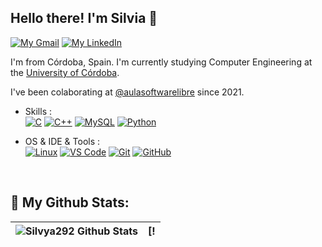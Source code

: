 ## Hello there! I'm Silvia 👋

[![My Gmail](https://img.shields.io/badge/-GMAIL-D14836?style=for-the-badge&logo=gmail&logoColor=white)](https://mail.google.com/mail/u/0/?tab=rm&ogbl#inbox?compose=CllgCJZbjQzNhFmGwxxHTHQVfTLQSvFfTlvrzzFFKKjsKhLHvQCrsKScQQJDhVGGdVrFlDKRHSB)
[![My LinkedIn](https://img.shields.io/badge/LinkedIn-0077B5?style=for-the-badge&logo=linkedin&logoColor=white)](https://www.linkedin.com/in/silvia-rold%C3%A1n-flores-5986b7211/)


I'm from Córdoba, Spain. I'm currently studying Computer Engineering at the [University of Córdoba](http://www.uco.es/).

I've been colaborating at [@aulasoftwarelibre](https://github.com/aulasoftwarelibre) since 2021.

- Skills : <br />
  [![C](https://img.shields.io/badge/C-00599C?style=for-the-badge&logo=c&logoColor=white)]()
  [![C++](https://img.shields.io/badge/C%2B%2B-00599C?style=for-the-badge&logo=c%2B%2B&logoColor=white)]()
  [![MySQL](https://img.shields.io/badge/MySQL-E38C00?style=for-the-badge&logo=mysql&logoColor=white)]()
  [![Python](https://img.shields.io/badge/Python-3776AB?style=for-the-badge&logo=python&logoColor=white)]()

- OS & IDE & Tools : <br />
  [![Linux](https://img.shields.io/badge/Ubuntu-E95420?style=for-the-badge&logo=ubuntu&logoColor=white)]()
  [![VS Code](https://img.shields.io/badge/VSCode-2490D5?style=for-the-badge&logo=visual-studio-code&logoColor=white)]()
  [![Git](https://img.shields.io/badge/Git-E34F26?style=for-the-badge&logo=git&logoColor=white)]()
  [![GitHub](https://img.shields.io/badge/GitHub-000000?style=for-the-badge&logo=github&logoColor=white)]()

<br>

## 🚀 My Github Stats:

|![Silvya292 Github Stats](https://github-readme-stats.vercel.app/api?username=Silvya292&title_color=FFFFFF&icon_color=FFFFFF&text_color=FFFFFF&bg_color=DEG,493963,60102f&show_icons=true&hide_title=true&hide_border=true)|[!
|---|---|

<br>
